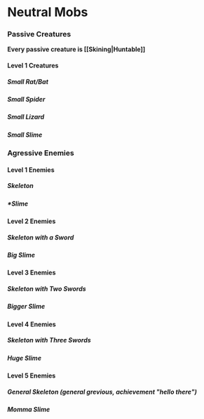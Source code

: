 # Neutral Mobs
### Passive Creatures
**Every passive creature is [[Skining|Huntable]]**

#### Level 1 Creatures
##### *Small Rat/Bat* 
##### *Small Spider*
##### *Small Lizard*
##### *Small Slime*


### Agressive Enemies

#### Level 1 Enemies
##### *Skeleton*
##### *Slime


#### Level 2 Enemies
##### *Skeleton with a Sword*
##### *Big Slime*


#### Level 3 Enemies
##### *Skeleton with Two Swords*
##### *Bigger Slime*


#### Level 4 Enemies
##### *Skeleton with Three Swords*
##### *Huge Slime*


#### Level 5 Enemies
##### *General Skeleton* (general grevious, achievement "hello there")
##### *Momma Slime*

